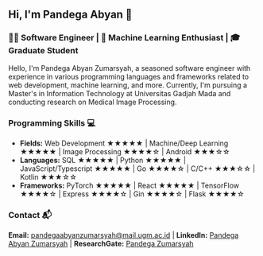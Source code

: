 ## Hi, I'm Pandega Abyan 👋

### 👨‍💻 Software Engineer | 🤖 Machine Learning Enthusiast | 🎓 Graduate Student

Hello, I'm Pandega Abyan Zumarsyah, a seasoned software engineer with experience in various programming languages and frameworks related to web development, machine learning, and more. Currently, I'm pursuing a Master's in Information Technology at Universitas Gadjah Mada and conducting research on Medical Image Processing.

### Programming Skills 💻

- **Fields:** Web Development ★★★★★ | Machine/Deep Learning ★★★★★ | Image Processing ★★★★☆ | Android ★★★☆☆
- **Languages:** SQL ★★★★★ | Python ★★★★★ | JavaScript/Typescript ★★★★★ | Go ★★★★☆ | C/C++ ★★★☆☆ | Kotlin ★★★☆☆
- **Frameworks:** PyTorch ★★★★★ | React ★★★★★ | TensorFlow ★★★★☆ | Express ★★★★☆ | Gin ★★★★☆ | Flask ★★★★☆

### Contact 📬

**Email:** [pandegaabyanzumarsyah@mail.ugm.ac.id](mailto:pandegaabyanzumarsyah@mail.ugm.ac.id) |
**LinkedIn:** [Pandega Abyan Zumarsyah](https://www.linkedin.com/in/pandega-abyan-zumarsyah-43910a152/) | 
**ResearchGate:** [Pandega Zumarsyah](https://www.researchgate.net/profile/Pandega-Zumarsyah)
